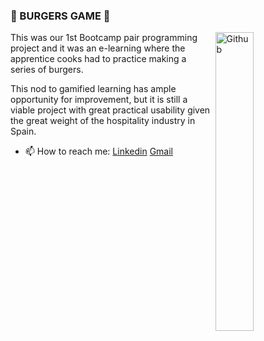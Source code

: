 ### :hamburger: BURGERS GAME :hamburger:

<img width="35%" align="right" alt="Github" src="https://user-images.githubusercontent.com/48678280/88862734-4903af80-d201-11ea-968b-9c939d88a37c.gif" />

This was our 1st Bootcamp pair programming project and it was an e-learning where the apprentice cooks had to practice making a series of burgers. 

This nod to gamified learning has ample opportunity for improvement, but it is still a viable project with great practical usability given the great weight of the hospitality industry in Spain.

- 📫 How to reach me: [Linkedin](https://www.linkedin.com/in/guillermopereirasuarez) [Gmail](mailto:guillepereira@gmail.com)
